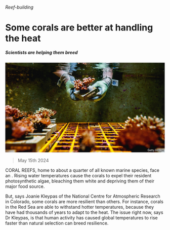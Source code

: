 ###### Reef-building

# Some corals are better at handling the heat 

##### Scientists are helping them breed 

![image](images/20240518_STP001.jpg) 

> May 15th 2024 

CORAL REEFS, home to about a quarter of all known marine species, face an . Rising water temperatures cause the corals to expel their resident photosynthetic algae, bleaching them white and depriving them of their major food source.

But, says Joanie Kleypas of the National Centre for Atmospheric Research in Colorado, some corals are more resilient than others. For instance, corals in the Red Sea are able to withstand hotter temperatures, because they have had thousands of years to adapt to the heat. The issue right now, says Dr Kleypas, is that human activity has caused global temperatures to rise faster than natural selection can breed resilience.

